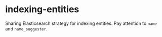 # indexing-entities
Sharing Elasticsearch strategy for indexing entities. Pay attention to `name` and `name_suggester`. 
